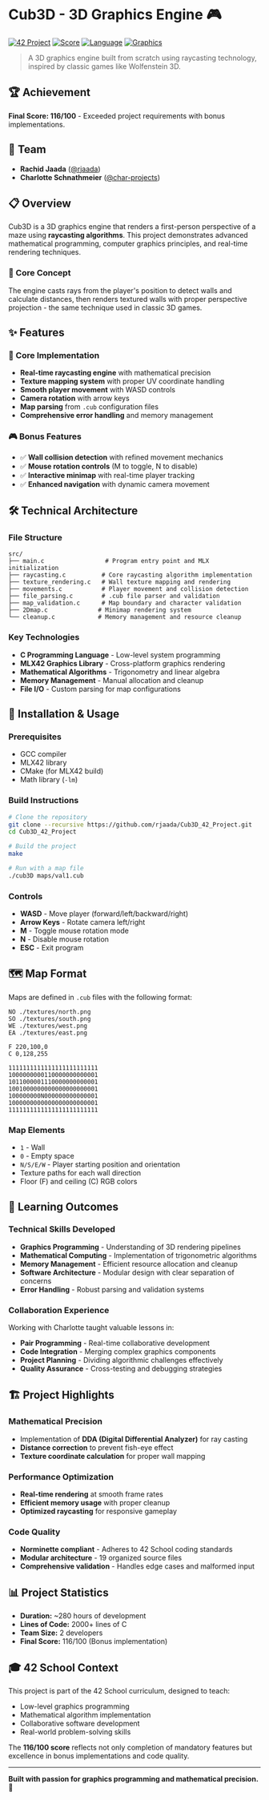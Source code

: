 # Cub3D - 3D Graphics Engine 🎮

[![42 Project](https://img.shields.io/badge/42-Project-000000?style=flat&logo=42)](https://42.fr/)
[![Score](https://img.shields.io/badge/Score-116%2F100-success?style=flat)](https://github.com/rjaada/Cub3D_42_Project)
[![Language](https://img.shields.io/badge/Language-C-blue?style=flat&logo=c)](https://en.wikipedia.org/wiki/C_(programming_language))
[![Graphics](https://img.shields.io/badge/Graphics-MLX42-red?style=flat)](https://github.com/codam-coding-college/MLX42)

> A 3D graphics engine built from scratch using raycasting technology, inspired by classic games like Wolfenstein 3D.

## 🏆 Achievement
**Final Score: 116/100** - Exceeded project requirements with bonus implementations.

## 👥 Team
- **Rachid Jaada** ([@rjaada](https://github.com/rjaada))
- **Charlotte Schnathmeier** ([@char-projects](https://github.com/char-projects))

## 📋 Overview

Cub3D is a 3D graphics engine that renders a first-person perspective of a maze using **raycasting algorithms**. This project demonstrates advanced mathematical programming, computer graphics principles, and real-time rendering techniques.

### 🎯 Core Concept
The engine casts rays from the player's position to detect walls and calculate distances, then renders textured walls with proper perspective projection - the same technique used in classic 3D games.

## ✨ Features

### 🔧 Core Implementation
- **Real-time raycasting engine** with mathematical precision
- **Texture mapping system** with proper UV coordinate handling
- **Smooth player movement** with WASD controls
- **Camera rotation** with arrow keys
- **Map parsing** from `.cub` configuration files
- **Comprehensive error handling** and memory management

### 🎮 Bonus Features
- ✅ **Wall collision detection** with refined movement mechanics
- ✅ **Mouse rotation controls** (M to toggle, N to disable)
- ✅ **Interactive minimap** with real-time player tracking
- ✅ **Enhanced navigation** with dynamic camera movement

## 🛠️ Technical Architecture

### File Structure
```
src/
├── main.c                 # Program entry point and MLX initialization
├── raycasting.c          # Core raycasting algorithm implementation  
├── texture_rendering.c   # Wall texture mapping and rendering
├── movements.c           # Player movement and collision detection
├── file_parsing.c        # .cub file parser and validation
├── map_validation.c      # Map boundary and character validation
├── 2Dmap.c              # Minimap rendering system
└── cleanup.c            # Memory management and resource cleanup
```

### Key Technologies
- **C Programming Language** - Low-level system programming
- **MLX42 Graphics Library** - Cross-platform graphics rendering
- **Mathematical Algorithms** - Trigonometry and linear algebra
- **Memory Management** - Manual allocation and cleanup
- **File I/O** - Custom parsing for map configurations

## 🚀 Installation & Usage

### Prerequisites
- GCC compiler
- MLX42 library
- CMake (for MLX42 build)
- Math library (`-lm`)

### Build Instructions
```bash
# Clone the repository
git clone --recursive https://github.com/rjaada/Cub3D_42_Project.git
cd Cub3D_42_Project

# Build the project
make

# Run with a map file
./cub3D maps/val1.cub
```

### Controls
- **WASD** - Move player (forward/left/backward/right)
- **Arrow Keys** - Rotate camera left/right
- **M** - Toggle mouse rotation mode
- **N** - Disable mouse rotation
- **ESC** - Exit program

## 🗺️ Map Format

Maps are defined in `.cub` files with the following format:

```
NO ./textures/north.png
SO ./textures/south.png
WE ./textures/west.png
EA ./textures/east.png

F 220,100,0
C 0,128,255

1111111111111111111111111
1000000000110000000000001
1011000001110000000000001
1001000000000000000000001
100000000N000000000000001
1000000000000000000000001
1111111111111111111111111
```

### Map Elements
- `1` - Wall
- `0` - Empty space
- `N/S/E/W` - Player starting position and orientation
- Texture paths for each wall direction
- Floor (F) and ceiling (C) RGB colors

## 🧠 Learning Outcomes

### Technical Skills Developed
- **Graphics Programming** - Understanding of 3D rendering pipelines
- **Mathematical Computing** - Implementation of trigonometric algorithms
- **Memory Management** - Efficient resource allocation and cleanup
- **Software Architecture** - Modular design with clear separation of concerns
- **Error Handling** - Robust parsing and validation systems

### Collaboration Experience
Working with Charlotte taught valuable lessons in:
- **Pair Programming** - Real-time collaborative development
- **Code Integration** - Merging complex graphics components
- **Project Planning** - Dividing algorithmic challenges effectively
- **Quality Assurance** - Cross-testing and debugging strategies

## 🏗️ Project Highlights

### Mathematical Precision
- Implementation of **DDA (Digital Differential Analyzer)** for ray casting
- **Distance correction** to prevent fish-eye effect
- **Texture coordinate calculation** for proper wall mapping

### Performance Optimization
- **Real-time rendering** at smooth frame rates
- **Efficient memory usage** with proper cleanup
- **Optimized raycasting** for responsive gameplay

### Code Quality
- **Norminette compliant** - Adheres to 42 School coding standards
- **Modular architecture** - 19 organized source files
- **Comprehensive validation** - Handles edge cases and malformed input

## 📊 Project Statistics
- **Duration:** ~280 hours of development
- **Lines of Code:** 2000+ lines of C
- **Team Size:** 2 developers
- **Final Score:** 116/100 (Bonus implementation)

## 🎓 42 School Context

This project is part of the 42 School curriculum, designed to teach:
- Low-level graphics programming
- Mathematical algorithm implementation  
- Collaborative software development
- Real-world problem-solving skills

The **116/100 score** reflects not only completion of mandatory features but excellence in bonus implementations and code quality.

---

**Built with passion for graphics programming and mathematical precision.** 🚀
